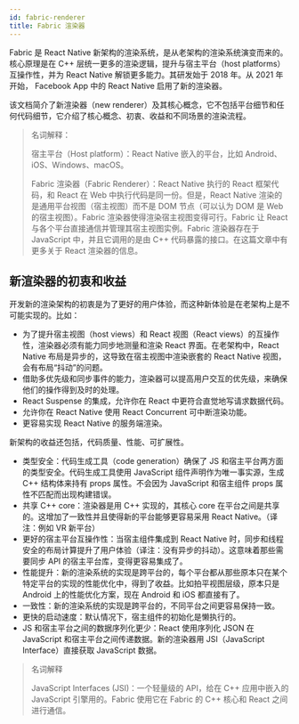 ```yaml
---
id: fabric-renderer
title: Fabric 渲染器
---
```


Fabric 是 React Native 新架构的渲染系统，是从老架构的渲染系统演变而来的。核心原理是在 C++ 层统一更多的渲染逻辑，提升与宿主平台（host platforms）互操作性，并为 React Native 解锁更多能力。其研发始于 2018 年。从 2021 年开始， Facebook App 中的 React Native 启用了新的渲染器。

该文档简介了新渲染器（new renderer）及其核心概念，它不包括平台细节和任何代码细节，它介绍了核心概念、初衷、收益和不同场景的渲染流程。

> 名词解释：
>
> 宿主平台（Host platform）：React Native 嵌入的平台，比如 Android、iOS、Windows、macOS。
>
> Fabric 渲染器（Fabric Renderer）：React Native 执行的 React 框架代码，和 React 在 Web 中执行代码是同一份。但是，React Native 渲染的是通用平台视图（宿主视图）而不是 DOM 节点（可以认为 DOM 是 Web 的宿主视图）。Fabric 渲染器使得渲染宿主视图变得可行。Fabric 让 React 与各个平台直接通信并管理其宿主视图实例。Fabric 渲染器存在于 JavaScript 中，并且它调用的是由 C++ 代码暴露的接口。在这篇文章中有更多关于 React 渲染器的信息。

## 新渲染器的初衷和收益

开发新的渲染架构的初衷是为了更好的用户体验，而这种新体验是在老架构上是不可能实现的。比如：

- 为了提升宿主视图（host views）和 React 视图（React views）的互操作性，渲染器必须有能力同步地测量和渲染 React 界面。在老架构中，React Native 布局是异步的，这导致在宿主视图中渲染嵌套的 React Native 视图，会有布局“抖动”的问题。
- 借助多优先级和同步事件的能力，渲染器可以提高用户交互的优先级，来确保他们的操作得到及时的处理。
- React Suspense 的集成，允许你在 React 中更符合直觉地写请求数据代码。
- 允许你在 React Native 使用 React Concurrent 可中断渲染功能。
- 更容易实现 React Native 的服务端渲染。

新架构的收益还包括，代码质量、性能、可扩展性。

- 类型安全：代码生成工具（code generation）确保了 JS 和宿主平台两方面的类型安全。代码生成工具使用 JavaScript 组件声明作为唯一事实源，生成 C++ 结构体来持有 props 属性。不会因为 JavaScript 和宿主组件 props 属性不匹配而出现构建错误。
- 共享 C++ core：渲染器是用 C++ 实现的，其核心 core 在平台之间是共享的。这增加了一致性并且使得新的平台能够更容易采用 React Native。（译注：例如 VR 新平台）
- 更好的宿主平台互操作性：当宿主组件集成到 React Native 时，同步和线程安全的布局计算提升了用户体验（译注：没有异步的抖动）。这意味着那些需要同步 API 的宿主平台库，变得更容易集成了。
- 性能提升：新的渲染系统的实现是跨平台的，每个平台都从那些原本只在某个特定平台的实现的性能优化中，得到了收益。比如拍平视图层级，原本只是 Android 上的性能优化方案，现在 Android 和 iOS 都直接有了。
- 一致性：新的渲染系统的实现是跨平台的，不同平台之间更容易保持一致。
- 更快的启动速度：默认情况下，宿主组件的初始化是懒执行的。
- JS 和宿主平台之间的数据序列化更少：React 使用序列化 JSON 在 JavaScript 和宿主平台之间传递数据。新的渲染器用 JSI（JavaScript Interface）直接获取 JavaScript 数据。

> 名词解释
>
> JavaScript Interfaces (JSI)：一个轻量级的 API，给在 C++ 应用中嵌入的 JavaScript 引擎用的。Fabric 使用它在 Fabric 的 C++ 核心和 React 之间进行通信。
